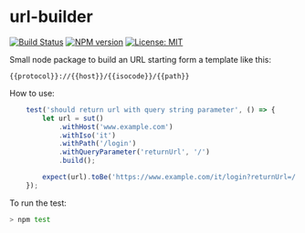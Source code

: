# url-builder

[![Build Status](https://travis-ci.org/FrancoMelandri/url-builder.svg?branch=master)](https://travis-ci.org/FrancoMelandri/url-builder) [![NPM version](https://img.shields.io/npm/v/@francomelandri/url-builder.svg?style=flat)](https://www.npmjs.com/package/@francomelandri/url-builder) [![License: MIT](https://img.shields.io/badge/License-MIT-yellow.svg)](https://opensource.org/licenses/MIT)

Small node package to build an URL  starting form a template like this:

```
{{protocol}}://{{host}}/{{isocode}}/{{path}}
```

How to use:

```javascript
    test('should return url with query string parameter', () => {
        let url = sut()
            .withHost('www.example.com')
            .withIso('it')
            .withPath('/login')
            .withQueryParameter('returnUrl', '/')
            .build();

        expect(url).toBe('https://www.example.com/it/login?returnUrl=/');
    });
```

To run the test:

```bash
> npm test
```

